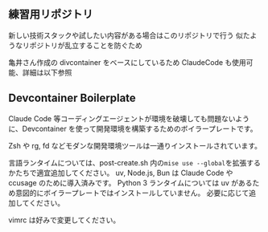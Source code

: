 ## 練習用リポジトリ

新しい技術スタックや試したい内容がある場合はこのリポジトリで行う
似たようなリポジトリが乱立することを防ぐため

亀井さん作成の divcontainer をベースにしているため ClaudeCode も使用可能、詳細は以下参照

## Devcontainer Boilerplate

Claude Code 等コーディングエージェントが環境を破壊しても問題ないように、Devcontainer を使って開発環境を構築するためのボイラープレートです。

Zsh や rg, fd などモダンな開発環境ツールは一通りインストールされています。

言語ランタイムについては、post-create.sh 内の`mise use --global`を拡張するかたちで適宜追加してください。
uv, Node.js, Bun は Claude Code や ccusage のために導入済みです。
Python 3 ランタイムについては uv があるため意図的にボイラープレートではインストールしていません。
必要に応じて追加してください。

vimrc は好みで変更してください。
